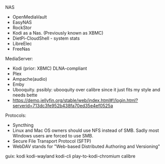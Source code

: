 

NAS
- OpenMediaVault
- EasyNAS
- RockStor
- Kodi as a Nas. (Previously known as XBMC)
- DietPi-CloudShell - system stats
- LibreElec
- FreeNas

MediaServer:
- Kodi (prior: XBMC) DLNA-compliant 
- Plex 
- Ampache(audio) 
- Emby
- Ubooquity. pssibly: ubooquity over calibre since it just fits my style and needs bette
- https://demo.jellyfin.org/stable/web/index.html#!/login.html?serverid=713dc3fe952b438fa70ed35e4ef0525a



Protocols:
- Syncthing
- Linux and Mac OS owners should use NFS instead of SMB. Sadly most Windows users are forced to use SMB.
- Secure File Transport Protocol (SFTP)
- WebDAV stands for "Web-based Distributed Authoring and Versioning"



guix:
kodi
kodi-wayland
kodi-cli
play-to-kodi-chromium
calibre